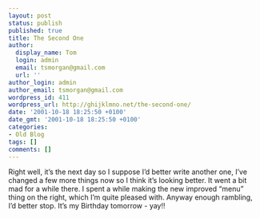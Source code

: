 ```yaml
---
layout: post
status: publish
published: true
title: The Second One
author:
  display_name: Tom
  login: admin
  email: tsmorgan@gmail.com
  url: ''
author_login: admin
author_email: tsmorgan@gmail.com
wordpress_id: 411
wordpress_url: http://ghijklmno.net/the-second-one/
date: '2001-10-18 18:25:50 +0100'
date_gmt: '2001-10-18 18:25:50 +0100'
categories:
- Old Blog
tags: []
comments: []
---
```

<!-- more -->

<p>Right well, it&#8217;s the next day so I suppose I&#8217;d better write another one, I&#8217;ve changed a few more things now so I think it&#8217;s looking better. It went a bit mad for a while there. I spent a while making the new improved &#8220;menu&#8221; thing on the right, which I&#8217;m quite pleased with. Anyway enough rambling, I&#8217;d better stop. It&#8217;s my Birthday tomorrow - yay!!</p>

